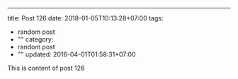 ---
title: Post 126
date: 2018-01-05T10:13:28+07:00
tags:
  - random post
  - ""
category:
  - random post
  - ""
updated: 2016-04-01T01:58:31+07:00

This is content of post 126